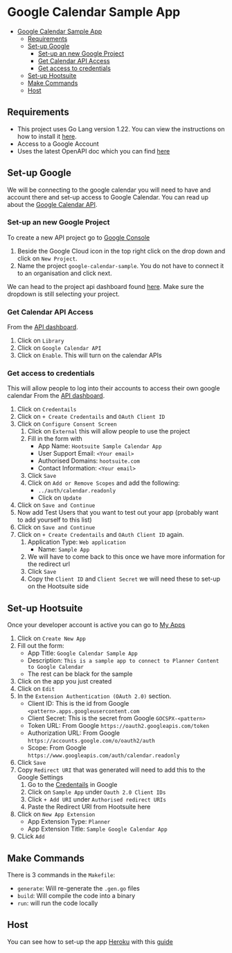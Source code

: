 # Google Calendar Sample App
- [Google Calendar Sample App](#google-calendar-sample-app)
  - [Requirements](#requirements)
  - [Set-up Google](#set-up-google)
    - [Set-up an new Google Project](#set-up-an-new-google-project)
    - [Get Calendar API Access](#get-calendar-api-access)
    - [Get access to credentials](#get-access-to-credentials)
  - [Set-up Hootsuite](#set-up-hootsuite)
  - [Make Commands](#make-commands)
  - [Host](#host)


## Requirements
- This project uses Go Lang version 1.22. You can view the instructions on how to install it [here](https://go.dev/doc/install).
- Access to a Google Account
- Uses the latest OpenAPI doc which you can find [here](https://app-directory.s3.amazonaws.com/docs/outbound-api/redoc-static.html)

## Set-up Google
We will be connecting to the google calendar you will need to have and account there and set-up access to Google Calendar.  You can read up about the [Google Calendar API](https://developers.google.com/calendar).

### Set-up an new Google Project
To create a new API project go to [Google Console](https://console.cloud.google.com/)

1. Beside the Google Cloud icon in the top right click on the drop down and click on `New Project`.
2. Name the project `google-calendar-sample`. You do not have to connect it to an organisation and click next.

We can head to the project api dashboard found [here](hhttps://console.cloud.google.com/apis/dashboard).  Make sure the dropdown is still selecting your project.

### Get Calendar API Access
From the [API dashboard](https://console.cloud.google.com/apis/dashboard).
1. Click on `Library` 
2. Click on `Google Calendar API` 
3. Click on `Enable`.  This will turn on the calendar APIs

### Get access to credentials
This will allow people to log into their accounts to access their own google calendar
From the [API dashboard](https://console.cloud.google.com/apis/dashboard).
1. Click on `Credentails`
2. Click on `+ Create Credentails` and `OAuth Client ID`
3. Click on `Configure Consent Screen`
   1. Click on `External` this will allow people to use the project
   2. Fill in the form with
      - App Name: `Hootsuite Sample Calendar App`
      - User Support Email: `<Your email>`
      - Authorised Domains: `hootsuite.com`
      - Contact Information: `<Your email>`
   3. Click `Save`
   4. Click on `Add or Remove Scopes` and add the following:
      -  `../auth/calendar.readonly`
      -  Click on `Update`
4. Click on `Save and Continue`
5. Now add Test Users that you want to test out your app (probably want to add yourself to this list)
6. Click on `Save and Continue`
7. Click on `+ Create Credentails` and `OAuth Client ID` again.
   1. Application Type: `Web application`
      - Name: `Sample App`
   2. We will have to come back to this once we have more information for the redirect url
   3. Click `Save`
   4. Copy the `Client ID` and `Client Secret` we will need these to set-up on the Hootsuite side

## Set-up Hootsuite
Once your developer account is active you can go to [My Apps](https://hootsuite.com/developers/my-apps)
1. Click on `Create New App`
2. Fill out the form:
   - App Title: `Google Calendar Sample App`
   - Description: `This is a sample app to connect to Planner Content to Google Calendar`
   - The rest can be black for the sample
3. Click on the app you just created
4. Click on `Edit`
5. In the `Extension Authentication (OAuth 2.0)` section.
   - Client ID: This is the id from Google `<pattern>.apps.googleusercontent.com`
   - Client Secret: This is the secret from Google `GOCSPX-<pattern>`
   - Token URL: From Google `https://oauth2.googleapis.com/token`
   - Authorization URL: From Google `https://accounts.google.com/o/oauth2/auth`
   - Scope: From Google `https://www.googleapis.com/auth/calendar.readonly`
6. Click `Save`
7. Copy `Redirect URI` that was generated will need to add this to the Google Settings
   1. Go to the [Credentails](https://console.cloud.google.com/apis/credentials) in Google
   2. Click on `Sample App` under `Oauth 2.0 Client IDs`
   3. Click `+ Add URI` under `Authorised redirect URIs`
   4. Paste the Redirect URI from Hootsuite here
8. Click on `New App Extension` 
    - App Extension Type: `Planner`
    - App Extension Title: `Sample Google Calendar App`
9.  CLick `Add`

## Make Commands
There is 3 commands in the `Makefile`:
 - `generate`: Will re-generate the `.gen.go` files
 - `build`: Will compile the code into a binary
 - `run`: will run the code locally

## Host

You can see how to set-up the app [Heroku](http://www.heroku.com/) with this [guide](https://developer.hootsuite.com/docs/iframe-sdk-sample-apps)
